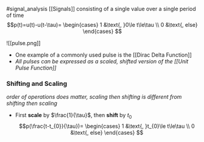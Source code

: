 #signal_analysis 
[[Signals]] consisting of a single value over a single period of time
$$p(t)=u(t)-u(t-\tau)=
\begin{cases}
1 &\text{, }0\le t\le\tau \\
0 &\text{, else}
\end{cases}
$$

![[pulse.png]]

- One example of a commonly used pulse is the [[Dirac Delta Function]]
- *All pulses can be expressed as a scaled, shifted version of the [[Unit Pulse Function]]*

### Shifting and Scaling
*order of operations does matter, scaling then shifting is different from shifting then scaling*

- First **scale** by $\frac{1}{\tau}$, then **shift** by $t_0$
$$p(\frac{t-t_{0}}{\tau})=
\begin{cases}
1 &\text{, }t_{0}\le t\le\tau \\
0 &\text{, else}
\end{cases}
$$